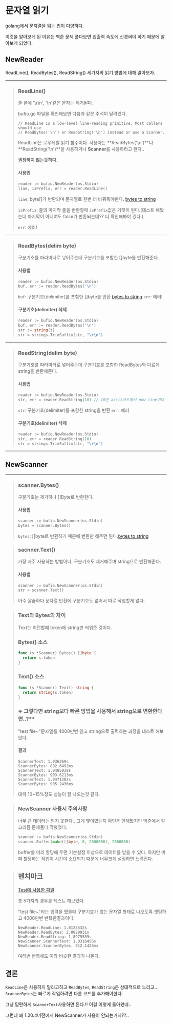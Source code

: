 # 문자열 읽기

golang에서 문자열을 읽는 법이 다양하다.

이것을 알아보게 된 이유는 백준 문제 풀다보면 입출력 속도에 신경써야 하기 때문에 알아보게 되었다.

## NewReader

ReadLine(), ReadBytes(), ReadString() 세가지의 읽기 방법에 대해 알아보자.

---

> ### ReadLine()
> 
> 줄 끝에 '\r\n', '\n'같은 문자는 제거된다.
> 
> bufio.go 파일을 확인해보면 다음과 같은 주석이 달려있다.
> ```console
> // ReadLine is a low-level line-reading primitive. Most callers should use
> // ReadBytes('\n') or ReadString('\n') instead or use a Scanner.
> ```
> ReadLine은 로우레벨 읽기 함수이다. 사용자는 **ReadBytes('\n')**나 **ReadString('\n')**을 사용하거나 **Scanner**를 사용하라고 한다..
> 
> **권장하지 않는듯하다.**
> 
> #### 사용법
> ```go
> reader := bufio.NewReader(os.Stdin)
> line, isPrefix, err = reader.ReadLine()
> ```
> 
> ```line```: byte[]가 반환되며 문자열로 한번 더 바꿔줘야한다. [bytes to string](https://github.com/YoonSeok-Heo/TIL/blob/main/Go/byte%5B%5D%20to%20string.md)
> 
> ```isPrefix```: 줄의 마지막 줄을 반환할때 ```isPrefix```값은 거짓이 된다.(테스트 해봤는데 마지막이 아니여도 false가 반환되는데?? 더 확인해봐야 겠다.)
> 
> ```err```: 에러!

---

> ### ReadBytes(delim byte)
> 
> 구분기호를 파라미터로 넣어주는데 구분기호를 포함한 []byte를 반환해준다. 
> 
> #### 사용법 
> ```go
> reader := bufio.NewReader(os.Stdin)
> buf, err := reader.ReadBytes('\n')
> ```
> 
> ```buf```: 구분기호(delimiter)를 포함한 []byte를 반환 [bytes to string](https://github.com/YoonSeok-Heo/TIL/blob/main/Go/byte%5B%5D%20to%20string.md)
> ```err```: 에러!
> 
> #### 구분기호(delimiter) 삭제
> ```go
> reader := bufio.NewReader(os.Stdin)
> buf, err := reader.ReadBytes('\n')
> str := string(t)
> str = strings.TrimSuffix(str, "\r\n")
> ```

---

> ### ReadString(delim byte)
> 
> 구분기호를 파라미터로 넣어주는데 구분기호를 포함한 ReadBytes와 다르게 string을 반환해준다. 
> 
> #### 사용법
> ```go
> reader := bufio.NewReader(os.Stdin)
> str, err = reader.ReadString(10) // 10은 ascii코드에서 new line이다 '\n'으로 대체할 수 있다.
> ```
> 
> ```str```: 구분기호(delimiter)를 포함한 string을 반환
> ```err```: 에러
> 
> #### 구분기호(delimiter) 삭제
> ```go
> reader := bufio.NewReader(os.Stdin)
> str, err = reader.ReadString(10)
> str = strings.TrimSuffix(str, "\r\n")
> ```

---

## NewScanner

--- 

> ### scanner.Bytes()
> 
> 구분기호는 제거하나 []Byte로 반환한다.
> 
> #### 사용법
> ```go
> scanner := bufio.NewScanner(os.Stdin)
> bytes = scanner.Bytes()
> ```
> ```bytes```: []byte로 반환하기 때문에 변환만 해주면 된다.[bytes to string](https://github.com/YoonSeok-Heo/TIL/blob/main/Go/byte%5B%5D%20to%20string.md)

> ### sacnner.Text()
> 
> 가장 자주 사용하는 방법이다. 구분기호도 제거해주며 string으로 반환해준다.
> 
> #### 사용법
> ```go
> scanner := bufio.NewScanner(os.Stdin)
> str = scanner.Text()
> ```
> 아주 깔끔하다 문자열 반환에 구분기호도 없어서 따로 작업할게 없다.

> ### Text와 Bytes의 차이
> 
> Text는 리턴할때 token에 string만 씌워준 것이다. 
> 
> ### Bytes() 소스
> ```go
> func (s *Scanner) Bytes() []byte {
> 	return s.token
> }
> ```
> ### Text() 소스
> ```go
> func (s *Scanner) Text() string {
> 	return string(s.token)
> }
> ```
> 
> ### ※ 그렇다면 string보다 빠른 방법을 사용해서 string으로 변환한다면..?**
> 
> "test file~"문자열를 4000만번 읽고 string으로 출력하는 과정을 테스트 해보았다.
> 
> #### 결과
> ```console
> ScannerText: 1.036269s
> ScannerBytes: 892.6492ms
> ScannerText: 1.0485938s
> ScannerBytes: 903.6213ms
> ScannerText: 1.0471302s
> ScannerBytes: 905.2436ms
> ```
> 대략 10~15%정도 성능이 잘 나오는것 같다.

> ### NewScanner 사용시 주의사항 
> 
> 너무 큰 데이터는 받지 못한다.. 그게 몇이였는지 확인은 안해봤지만 백준에서 알고리즘 문제풀다 막혔었다.
> ```go
> scanner := bufio.NewScanner(os.Stdin)
> scanner.Buffer(make([]byte, 0, 2000000), 2000000)
> ```
> buffer를 미리 할당해 두면 기본설정 이상으로 데이터를 받을 수 있다. 하지만 버퍼 할당하는 작업이 시간이 소요되기 때문에 너무크게 설정하면 느려진다.


> ## 벤치마크
> 
> [Test에 사용한 파일](https://github.com/YoonSeok-Heo/TIL/blob/main/Go/Sample/readString.go)
> 
> 총 5가지의 경우를 테스트 해보았다.
> 
> "test file~"라는 입력을 했을때 구분기호가 없는 문자열 형태로 나오도록 셋팅하고 4000만번 반복한결과이다.
> 
> ```console
> NewReader.ReadLine: 1.0128532s
> NewReader.ReadBytes: 2.0029931s
> NewReader.ReadString: 1.8975559s
> NewScanner.ScannerText: 1.0316456s
> NewScanner.ScannerBytes: 912.1426ms
> ```
> 
> 여러번 반복해도 이와 비슷한 결과가 나온다.

## 결론

```ReadLine```은 사용하지 말라고하고 ```ReadBytes```, ```ReadString```은 상대적으로 느리고.. ```ScannerBytes```는 빠르게 작업하려면 다른 코드를 추가해야한다.

그냥 맘편하게 ```ScannerText```사용하면 된다.!! 이걸 이렇게 돌아왔네..

그런데 왜 1.20.4버전에서 NewScanner가 사용이 안되는거지??..

